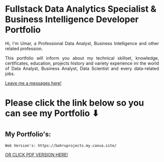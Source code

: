 # Fullstack Data Analytics Specialist & Business Intelligence Developer Portfolio

<p align="justify"> Hi, I'm Umar, a Professional Data Analyst, Business Intelligence and other related profession. </p>

<p align="justify"> This portfolio will inform you about my technical
skillset, knowledge, certificates, education, projects
history and variety experience ini the world of Data
Analyst, Business Analyst, Data Scientist and every
data-related jobs. </p>

[Leave me a messages here!](https://script.google.com/macros/s/AKfycbzhCZO57FjOCNJY1RyNV_wGjzlS4Lox42jX4NxywN3pvubrMW4bMKvMxXk3Zt8yDc0_/exec)

# Please click the link below so you can see my Portfolio ⬇
#
## My Portfolio's:
```
Web Version's: https://bahruprojects.my.canva.site/
```
[OR CLICK PDF VERSION HERE!](https://www.canva.com/design/DAGK_cQE9W0/QFl7zFKrUJtrUtKsMS6S9g/edit?utm_content=DAGK_cQE9W0&utm_campaign=designshare&utm_medium=link2&utm_source=sharebutton)
 

